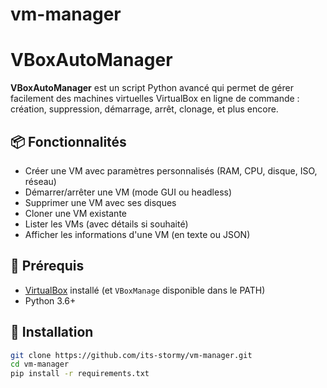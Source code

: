 # vm-manager
# VBoxAutoManager

**VBoxAutoManager** est un script Python avancé qui permet de gérer facilement des machines virtuelles VirtualBox en ligne de commande : création, suppression, démarrage, arrêt, clonage, et plus encore.

## 📦 Fonctionnalités

- Créer une VM avec paramètres personnalisés (RAM, CPU, disque, ISO, réseau)
- Démarrer/arrêter une VM (mode GUI ou headless)
- Supprimer une VM avec ses disques
- Cloner une VM existante
- Lister les VMs (avec détails si souhaité)
- Afficher les informations d'une VM (en texte ou JSON)

## 📌 Prérequis

- [VirtualBox](https://www.virtualbox.org/) installé (et `VBoxManage` disponible dans le PATH)
- Python 3.6+

## 🔧 Installation

```bash
git clone https://github.com/its-stormy/vm-manager.git
cd vm-manager
pip install -r requirements.txt
